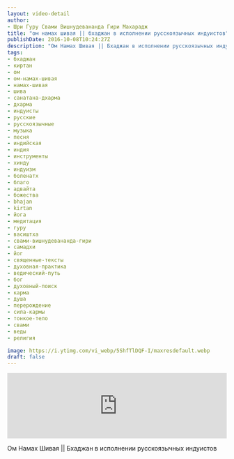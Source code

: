 ```yaml
---
layout: video-detail
author:
- Шри Гуру Свами Вишнудевананда Гири Махарадж
title: "ом намах шивая || бхаджан в исполнении русскоязычных индуистов"
publishDate: 2016-10-08T10:24:27Z
description: "Ом Намах Шивая || Бхаджан в исполнении русскоязычных индуистов"
tags: 
- бхаджан
- киртан
- ом
- ом-намах-шивая
- намах-шивая
- шива
- санатана-дхарма
- дхарма
- индуисты
- русские
- русскоязычные
- музыка
- песня
- индийская
- индия
- инструменты
- хинду
- индуизм
- боленатх
- благо
- адвайта
- божества
- bhajan
- kirtan
- йога
- медитация
- гуру
- васиштха
- свами-вишнудевананда-гири
- самадхи
- йог
- священные-тексты
- духовная-практика
- ведический-путь
- бог
- духовный-поиск
- карма
- душа
- перерождение
- сила-кармы
- тонкое-тело
- свами
- веды
- религия

image: https://i.ytimg.com/vi_webp/5ShfTlDQF-I/maxresdefault.webp
draft: false
---
```


<iframe width="100%" src="https://www.youtube.com/embed/5ShfTlDQF-I" frameborder="0" allowfullscreen=""></iframe> 

 Ом Намах Шивая || Бхаджан в исполнении русскоязычных индуистов

  

 